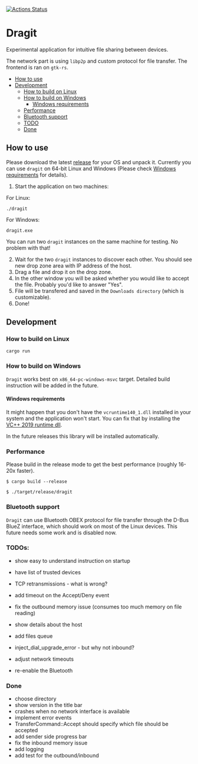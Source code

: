 [![Actions Status](https://github.com/sireliah/dragit/workflows/Build%20and%20Test/badge.svg)](https://github.com/sireliah/dragit/actions)
# Dragit
Experimental application for intuitive file sharing between devices.

The network part is using `libp2p` and custom protocol for file transfer.
The frontend is ran on `gtk-rs`.

- [How to use](#how-to-use)
- [Development](#development)
    - [How to build on Linux](#how-to-build-on-linux)
    - [How to build on Windows](#how-to-build-on-windows)
        - [Windows requirements](#windows-requirements)
    - [Performance](#performance)
    - [Bluetooth support](#bluetooth-support)
    - [TODO](#todos)
    - [Done](#done)


## How to use
Please download the latest [release](https://github.com/sireliah/dragit/releases/) for your OS and unpack it. Currently you can use `dragit` on 64-bit Linux and Windows (Please check [Windows requirements](#windows-requirements) for details).

1. Start the application on two machines:

For Linux:
```
./dragit
```

For Windows:
```
dragit.exe
```

You can run two `dragit` instances on the same machine for testing. No problem with that!

2. Wait for the two `dragit` instances to discover each other. You should see new drop zone area with IP address of the host.
3. Drag a file and drop it on the drop zone.
4. In the other window you will be asked whether you would like to accept the file. Probably you'd like to answer "Yes".
5. File will be transfered and saved in the `Downloads directory` (which is customizable).
6. Done!

## Development
### How to build on Linux
```
cargo run
```

### How to build on Windows
`Dragit` works best on `x86_64-pc-windows-msvc` target. Detailed build instruction will be added in the future.

#### Windows requirements
It might happen that you don't have the `vcruntime140_1.dll` installed in your system and the application won't start. You can fix that by installing the [VC++ 2019 runtime dll](https://support.microsoft.com/en-us/help/2977003/the-latest-supported-visual-c-downloads). 

In the future releases this library will be installed automatically.

### Performance
Please build in the release mode to get the best performance (roughly 16-20x faster).

```
$ cargo build --release

$ ./target/release/dragit
```

### Bluetooth support
`Dragit` can use Bluetooth OBEX protocol for file transfer through the D-Bus BlueZ interface, which should work on most of the Linux devices. This future needs some work and is disabled now.

### TODOs:
- show easy to understand instruction on startup
- have list of trusted devices
- TCP retransmissions - what is wrong?
- add timeout on the Accept/Deny event
- fix the outbound memory issue (consumes too much memory on file reading)
- show details about the host
- add files queue
- inject_dial_upgrade_error - but why not inbound?

- adjust network timeouts
- re-enable the Bluetooth

### Done
- choose directory
- show version in the title bar
- crashes when no network interface is available
- implement error events
- TransferCommand::Accept should specify which file should be accepted
- add sender side progress bar
- fix the inbound memory issue
- add logging
- add test for the outbound/inbound
